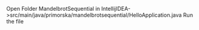 Open Folder MandelbrotSequential in IntellijIDEA->src/main/java/primorska/mandelbrotsequential/HelloApplication.java
Run the file
